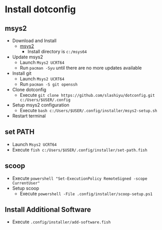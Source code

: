 # Install dotconfig

## msys2

- Download and Install
  - [msys2](https://www.msys2.org/)
    - Install directory is `c:/msys64`
- Update msys2
  - Launch `Msys2 UCRT64`
  - Run `pacman -Syu` until there are no more updates available
- Install git
  - Launch `Msys2 UCRT64`
  - Run `pacman -S git openssh`
- Clone dotconfig
  - Execute `git clone https://github.com/slashiyu/dotconfig.git c:/Users/$USER/.config`
- Setup msys2 configuration
  - Execute `bash c:/Users/$USER/.config/installer/msys2-setup.sh`
- Restart terminal

## set PATH

- Launch `Msys2 UCRT64`
- Execute `fish c:/Users/$USER/.config/installer/set-path.fish`

## scoop

- Execute `powershell "Set-ExecutionPolicy RemoteSigned -scope CurrentUser"`
- Setup scoop
  - Execute `powershell -File .config/installer/scoop-setup.ps1`

## Install Additional Software

- Execute `.config/installer/add-software.fish`

